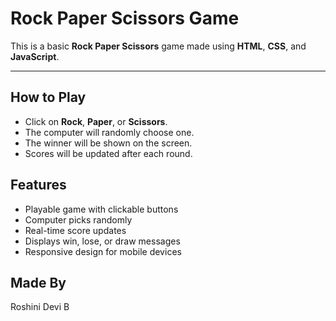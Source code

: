 # Rock Paper Scissors Game 

This is a basic **Rock Paper Scissors** game made using **HTML**, **CSS**, and **JavaScript**.

---

##  How to Play

- Click on **Rock**, **Paper**, or **Scissors**.
- The computer will randomly choose one.
- The winner will be shown on the screen.
- Scores will be updated after each round.


##  Features

- Playable game with clickable buttons
- Computer picks randomly
- Real-time score updates
- Displays win, lose, or draw messages
- Responsive design for mobile devices


## Made By

Roshini Devi B


